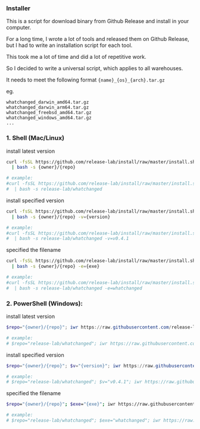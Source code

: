 ### Installer

This is a script for download binary from Github Release and install in your computer.

For a long time, I wrote a lot of tools and released them on Github Release, but I had to write an installation script for each tool.

This took me a lot of time and did a lot of repetitive work.

So I decided to write a universal script, which applies to all warehouses.

It needs to meet the following format `{name}_{os}_{arch}.tar.gz`

eg.

```
whatchanged_darwin_amd64.tar.gz
whatchanged_darwin_arm64.tar.gz
whatchanged_freebsd_amd64.tar.gz
whatchanged_windows_amd64.tar.gz
...
```

### 1. Shell (Mac/Linux)

install latest version

```bash
curl -fsSL https://github.com/release-lab/install/raw/master/install.sh \
  | bash -s {owner}/{repo}

# example:
#curl -fsSL https://github.com/release-lab/install/raw/master/install.sh \
#  | bash -s release-lab/whatchanged
```

install specified version

```bash
curl -fsSL https://github.com/release-lab/install/raw/master/install.sh \
  | bash -s {owner}/{repo} -v={version}

# example:
#curl -fsSL https://github.com/release-lab/install/raw/master/install.sh \
#  | bash -s release-lab/whatchanged -v=v0.4.1
```

specified the filename

```bash
curl -fsSL https://github.com/release-lab/install/raw/master/install.sh |
  | bash -s {owner}/{repo} -e={exe}

# example:
#curl -fsSL https://github.com/release-lab/install/raw/master/install.sh |
#  | bash -s release-lab/whatchanged -e=whatchanged
```

### 2. PowerShell (Windows):

install latest version

```powershell
$repo="{owner}/{repo}"; iwr https://raw.githubusercontent.com/release-lab/install/master/install.ps1 -useb | iex

# example:
# $repo="release-lab/whatchanged"; iwr https://raw.githubusercontent.com/release-lab/install/master/install.ps1 -useb | iex
```

install specified version

```powershell
$repo="{owner}/{repo}"; $v="{version}"; iwr https://raw.githubusercontent.com/release-lab/install/master/install.ps1 -useb | iex

# example:
# $repo="release-lab/whatchanged"; $v="v0.4.1"; iwr https://raw.githubusercontent.com/release-lab/install/master/install.ps1 -useb | iex
```

specified the filename

```bash
$repo="{owner}/{repo}"; $exe="{exe}"; iwr https://raw.githubusercontent.com/release-lab/install/master/install.ps1 -useb | iex

# example:
# $repo="release-lab/whatchanged"; $exe="whatchanged"; iwr https://raw.githubusercontent.com/release-lab/install/master/install.ps1 -useb | iex
```
